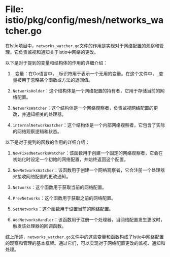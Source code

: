 # File: istio/pkg/config/mesh/networks_watcher.go

在Istio项目中，`networks_watcher.go`文件的作用是实现对于网络配置的观察和管理。它负责监视和通知关于Istio中网络的更改。

以下是对于提到的变量和结构体的作用的详细介绍：

1. `_`变量：在Go语言中，`_`标识符用于表示一个无用的变量。在这个文件中，`_`变量被用于忽略某个函数或方法的返回值。

2. `NetworksHolder`：这个结构体是一个网络配置的持有者，它用于存储当前的网络配置。

3. `NetworksWatcher`：这个结构体是一个网络观察者，负责监视网络配置的更改，并通知相关的处理器。

4. `internalNetworkWatcher`：这个结构体是一个内部网络观察者，它包含了实际的网络观察逻辑和状态。

以下是对于提到的函数的作用的详细介绍：

1. `NewFixedNetworksWatcher`：该函数用于创建一个固定的网络观察者，它会在初始化时设定一个初始的网络配置，并始终返回这个配置。

2. `NewNetworksWatcher`：该函数用于创建一个网络观察者，它会注册一个处理器来接收网络配置的更改通知。

3. `Networks`：这个函数用于获取当前的网络配置。

4. `PrevNetworks`：这个函数用于获取之前的网络配置。

5. `SetNetworks`：这个函数用于设置当前的网络配置。

6. `AddNetworksHandler`：该函数用于注册一个处理器，当网络配置发生更改时，触发该处理器的回调函数。

综上所述，`networks_watcher.go`文件中的这些变量和函数构成了Istio中网络配置的观察和管理的基本框架。通过它们，可以实现对于网络配置更改的监视、通知和处理。

